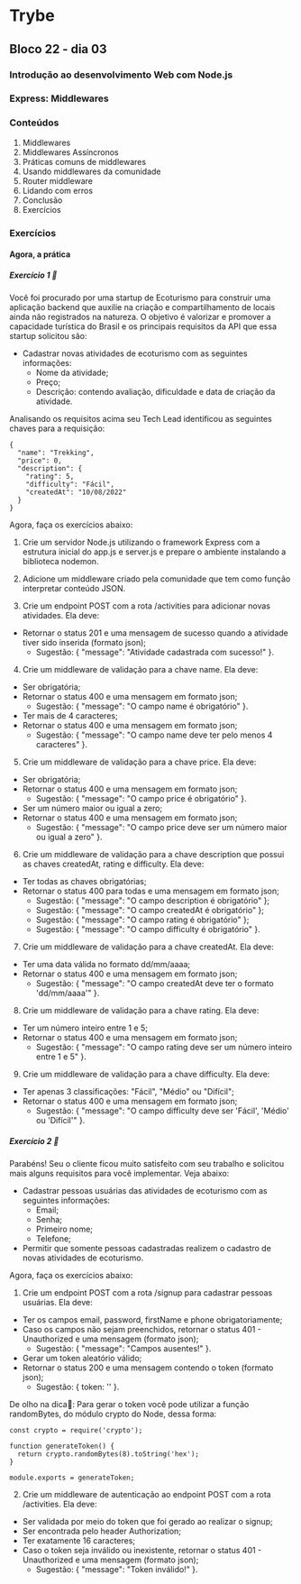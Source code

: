 # Trybe
## Bloco 22 - dia 03
### Introdução ao desenvolvimento Web com Node.js
### Express: Middlewares

### Conteúdos

1. Middlewares
2. Middlewares Assíncronos
3. Práticas comuns de middlewares
4. Usando middlewares da comunidade
5. Router middleware
6. Lidando com erros
7. Conclusão
8. Exercícios

### Exercícios
#### Agora, a prática

##### Exercício 1 🚀

Você foi procurado por uma startup de Ecoturismo para construir uma aplicação backend que auxilie na criação e compartilhamento de locais ainda não registrados na natureza. O objetivo é valorizar e promover a capacidade turística do Brasil e os principais requisitos da API que essa startup solicitou são:

  - Cadastrar novas atividades de ecoturismo com as seguintes informações:
    - Nome da atividade;
    - Preço;
    - Descrição: contendo avaliação, dificuldade e data de criação da atividade.

Analisando os requisitos acima seu Tech Lead identificou as seguintes chaves para a requisição:

```
{
  "name": "Trekking",
  "price": 0,
  "description": {
    "rating": 5,
    "difficulty": "Fácil",
    "createdAt": "10/08/2022"
  }
}
```

Agora, faça os exercícios abaixo:

1. Crie um servidor Node.js utilizando o framework Express com a estrutura inicial do app.js e server.js e prepare o ambiente instalando a biblioteca nodemon.

2. Adicione um middleware criado pela comunidade que tem como função interpretar conteúdo JSON.

3. Crie um endpoint POST com a rota /activities para adicionar novas atividades. Ela deve:
  - Retornar o status 201 e uma mensagem de sucesso quando a atividade tiver sido inserida (formato json);
    - Sugestão: { "message": "Atividade cadastrada com sucesso!" }.

4. Crie um middleware de validação para a chave name. Ela deve:
  - Ser obrigatória;
  - Retornar o status 400 e uma mensagem em formato json;
    - Sugestão: { "message": "O campo name é obrigatório" }.
  - Ter mais de 4 caracteres;
  - Retornar o status 400 e uma mensagem em formato json;
    - Sugestão: { "message": "O campo name deve ter pelo menos 4 caracteres" }.

5. Crie um middleware de validação para a chave price. Ela deve:
  - Ser obrigatória;
  - Retornar o status 400 e uma mensagem em formato json;
    - Sugestão: { "message": "O campo price é obrigatório" }.
  - Ser um número maior ou igual a zero;
  - Retornar o status 400 e uma mensagem em formato json;
    - Sugestão: { "message": "O campo price deve ser um número maior ou igual a zero" }.

6. Crie um middleware de validação para a chave description que possui as chaves createdAt, rating e difficulty. Ela deve:
  - Ter todas as chaves obrigatórias;
  - Retornar o status 400 para todas e uma mensagem em formato json;
    - Sugestão: { "message": "O campo description é obrigatório" };
    - Sugestão: { "message": "O campo createdAt é obrigatório" };
    - Sugestão: { "message": "O campo rating é obrigatório" };
    - Sugestão: { "message": "O campo difficulty é obrigatório" }.

7. Crie um middleware de validação para a chave createdAt. Ela deve:
  - Ter uma data válida no formato dd/mm/aaaa;
  - Retornar o status 400 e uma mensagem em formato json;
    - Sugestão: { "message": "O campo createdAt deve ter o formato \'dd/mm/aaaa\'" }.

8. Crie um middleware de validação para a chave rating. Ela deve:
  - Ter um número inteiro entre 1 e 5;
  - Retornar o status 400 e uma mensagem em formato json;
    - Sugestão: { "message": "O campo rating deve ser um número inteiro entre 1 e 5" }.

9. Crie um middleware de validação para a chave difficulty. Ela deve:
  - Ter apenas 3 classificações: "Fácil", "Médio" ou "Difícil";
  - Retornar o status 400 e uma mensagem em formato json;
    - Sugestão: { "message": "O campo difficulty deve ser \'Fácil\', \'Médio\' ou \'Difícil\'" }.

##### Exercício 2 🚀

Parabéns! Seu o cliente ficou muito satisfeito com seu trabalho e solicitou mais alguns requisitos para você implementar. Veja abaixo:
  - Cadastrar pessoas usuárias das atividades de ecoturismo com as seguintes informações:
    - Email;
    - Senha;
    - Primeiro nome;
    - Telefone;
  - Permitir que somente pessoas cadastradas realizem o cadastro de novas atividades de ecoturismo.

Agora, faça os exercícios abaixo:

1. Crie um endpoint POST com a rota /signup para cadastrar pessoas usuárias. Ela deve:
  - Ter os campos email, password, firstName e phone obrigatoriamente;
  - Caso os campos não sejam preenchidos, retornar o status 401 - Unauthorized e uma mensagem (formato json);
    - Sugestão: { "message": "Campos ausentes!" }.
  - Gerar um token aleatório válido;
  - Retornar o status 200 e uma mensagem contendo o token (formato json);
    - Sugestão: { token: '<token-aleatorio>' }.

De olho na dica👀: Para gerar o token você pode utilizar a função randomBytes, do módulo crypto do Node, dessa forma:
```
const crypto = require('crypto');

function generateToken() {
  return crypto.randomBytes(8).toString('hex');
}

module.exports = generateToken;
```

2. Crie um middleware de autenticação ao endpoint POST com a rota /activities. Ela deve:
  - Ser validada por meio do token que foi gerado ao realizar o signup;
  - Ser encontrada pelo header Authorization;
  - Ter exatamente 16 caracteres;
  - Caso o token seja inválido ou inexistente, retornar o status 401 - Unauthorized e uma mensagem (formato json);
    - Sugestão: { "message": "Token inválido!" }.
